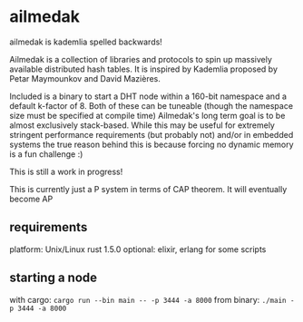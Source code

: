 # ailmedak
ailmedak is kademlia spelled backwards!

Ailmedak is a collection of libraries and protocols to spin up massively available distributed hash tables. It is inspired by Kademlia proposed by Petar Maymounkov and  David Mazières.

Included is a binary to start a DHT node within a 160-bit namespace and a default k-factor of 8. Both of these can be tuneable (though the namespace size must be specified at compile time)
Ailmedak's long term goal is to be almost exclusively stack-based. While this may be useful for extremely stringent performance requirements (but probably not) and/or in embedded systems the true reason behind this is because forcing no dynamic memory is a fun challenge :)

This is still a work in progress!

This is currently just a P system in terms of CAP theorem. It will eventually become AP

## requirements
platform: Unix/Linux
rust 1.5.0
optional: elixir, erlang for some scripts

## starting a node
with cargo:
```cargo run --bin main -- -p 3444 -a 8000```
from binary:
```./main -p 3444 -a 8000```

